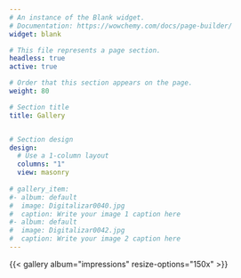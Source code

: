 ```yaml
---
# An instance of the Blank widget.
# Documentation: https://wowchemy.com/docs/page-builder/
widget: blank

# This file represents a page section.
headless: true
active: true

# Order that this section appears on the page.
weight: 80

# Section title
title: Gallery


# Section design
design:
  # Use a 1-column layout
  columns: "1"
  view: masonry
  
# gallery_item:
#- album: default
#  image: Digitalizar0040.jpg
#  caption: Write your image 1 caption here
#- album: default
#  image: Digitalizar0042.jpg
#  caption: Write your image 2 caption here
---
```


{{< gallery album="impressions" resize-options="150x" >}}

